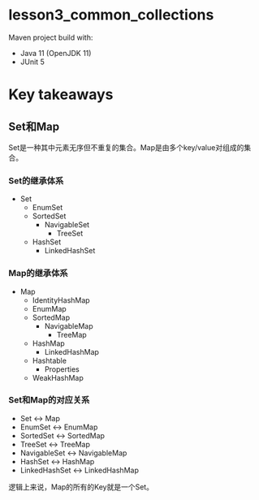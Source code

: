 # lesson3_common_collections

Maven project build with:
- Java 11 (OpenJDK 11)
- JUnit 5

# Key takeaways

## Set和Map

Set是一种其中元素无序但不重复的集合。Map是由多个key/value对组成的集合。

### Set的继承体系

- Set
    - EnumSet
    - SortedSet
        - NavigableSet
            - TreeSet
    - HashSet   
        - LinkedHashSet

### Map的继承体系

- Map
    - IdentityHashMap
    - EnumMap
    - SortedMap
        - NavigableMap
            - TreeMap
    - HashMap
        - LinkedHashMap
    - Hashtable
        - Properties
    - WeakHashMap

### Set和Map的对应关系

- Set <-> Map   
- EnumSet <-> EnumMap   
- SortedSet <-> SortedMap  
- TreeSet <-> TreeMap
- NavigableSet <-> NavigableMap
- HashSet <-> HashMap
- LinkedHashSet <-> LinkedHashMap

逻辑上来说，Map的所有的Key就是一个Set。


